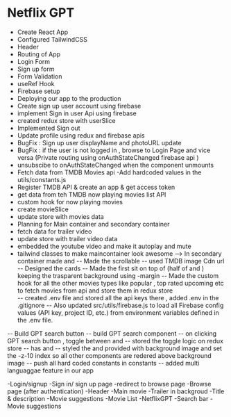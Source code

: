 
# Netflix GPT 

- Create React App
- Configured TailwindCSS
- Header 
- Routing of App 
- Login Form 
- Sign up form 
- Form Validation 
- useRef Hook 
- Firebase setup 
- Deploying our app to the production 
- Create sign up user account using firebase
- implement Sign in user Api using firebase
- created redux store with userSlice
- Implemented Sign out 
- Update profile using redux and firebase apis 
- BugFix : Sign up user displayName and photoURL update 
- BugFix : if the user is not logged in , browse to Login Page and vice versa (Private routing using onAuthStateChanged firebase api )
- unsubscibe to onAuthStateChanged when the component unmounts  
- Fetch data from TMDB Movies api
-Add hardcoded values in the utils/constants.js
- Register TMDB API & create an app & get access token 
- get data from teh TMDB now playing movies list API 
- custom hook for now playing movies 
- create movieSlice 
- update store with movies data 
- Planning for Main container and secondary container 
- fetch data for trailer video 
- update store with trailer video data 
- embedded the youtube video and make it autoplay and mute 
- tailwind classes to make maincontainer look awesome 
--> In secondary container made <MovieList/> and <MovieCard/>
-- Made the <MovieList/> scrollable 
-- used TMDB image Cdn url 
-- Designed the cards 
-- Made the first <MovieList/> sit on top of (half of <MainContainer/> and <secondaryContainer/>) keeping the  trasparent background using -margin
-- Made the custom hook for all the other movies types like popular , top rated upcoming etc to fetch movies from api and store them in redux store  
-- created .env file and stored all the api keys there , added .env in the .gitignore 
-- Also updated src/utils/firebase.js to load all Firebase config values (API key, project ID, etc.) from environment variables defined in the .env file.


-- Build GPT search button 
-- build GPT search component 
-- on clicking GPT search button , toggle between <Browse/> and <GPTSearch >
-- stored the toggle logic on redux store 
-- <GptSearch/> has <GptSearchBar/> and <GptMoviesSuggestions/>
-- styled the <GptSearchBar/> and provided <GptSearch/> with background image and set the -z-10 index so all other components are redered above background image 
-- push all hard coded constants in constants 
-- added multi languaggae feature in our app 




-Login/signup
   -Sign in/ sign up page 
   -redirect to browse page 
-Browse page (after authentication)
   -Header
   -Main movie 
     -Trailer in backgroud 
     -Title & description 
     -Movie suggestions 
       -Movie List 
-NetflixGPT 
   -Search bar 
   -Movie suggestions 

   